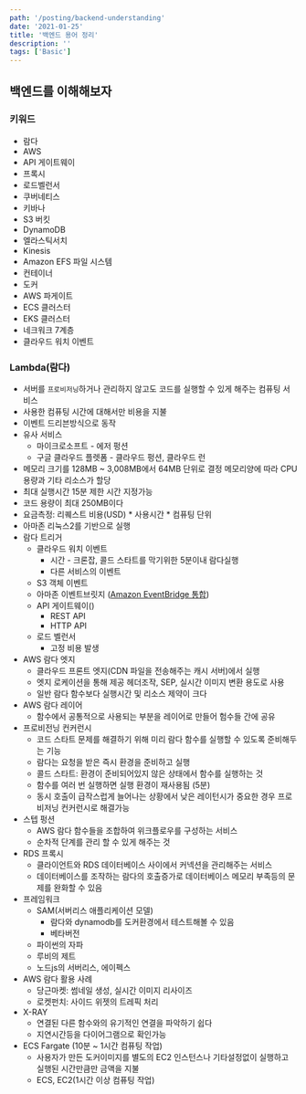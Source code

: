 ```yaml
---
path: '/posting/backend-understanding'
date: '2021-01-25'
title: '백엔드 용어 정리'
description: ''
tags: ['Basic']
---
```


## 백엔드를 이해해보자

### 키워드

- 람다
- AWS
- API 게이트웨이
- 프록시
- 로드벨런서
- 쿠버네티스
- 키바나
- S3 버킷
- DynamoDB
- 엘라스틱서치
- Kinesis
- Amazon EFS 파일 시스템
- 컨테이너
- 도커
- AWS 파게이트
- ECS 클러스터
- EKS 클러스터
- 네크워크 7계층
- 클라우드 워치 이벤트



### Lambda(람다)

- 서버를 `프로비저닝`하거나 관리하지 않고도 코드를 실행할 수 있게 해주는 컴퓨팅 서비스
- 사용한 컴퓨팅 시간에 대해서만 비용을 지불
- 이벤트 드리븐방식으로 동작
- 유사 서비스
  - 마이크로소프트 - 에저 펑션
  - 구글 클라우드 플렛폼 - 클라우드 펑션, 클라우드 런
- 메모리 크기를 128MB ~ 3,008MB에서 64MB 단위로 결정 메모리양에 따라 CPU용량과 기타 리소스가 할당
- 최대 실행시간 15분 제한 시간 지정가능
- 코드 용량이 최대 250MB이다
- 요금측정: 리퀘스트 비용(USD) * 사용시간 * 컴퓨팅 단위
- 아마존 리눅스2를 기반으로 실행
- 람다 트리거
  - 클라우드 워치 이벤트
    - 시간 - 크론잡, 콜드 스타트를 막기위한 5분이내 람다실행
    - 다른 서비스의 이벤트
  - S3 객체 이벤트
  - 아마존 이벤트브릿지 ([Amazon EventBridge 통합](https://aws.amazon.com/ko/eventbridge/integrations/))
  - API 게이트웨이()
    - REST API
    - HTTP API
  - 로드 벨런서
    - 고정 비용 발생
- AWS 람다 엣지
  - 클라우드 프론트 엣지(CDN 파일을 전송해주는 캐시 서버)에서 실행
  - 엣지 로케이션을 통해 제공 헤더조작, SEP, 실시간 이미지 변환 용도로 사용
  - 일반 람다 함수보다 실행시간 및 리소스 제약이 크다
- AWS 람다 레이어
  - 함수에서 공통적으로 사용되는 부분을 레이어로 만들어 험수들 간에 공유
- 프로비전닝 컨커런시
  - 코드 스타트 문제를 해결하기 위해 미리 람다 함수를 실행할 수 있도록 준비해두는 기능
  - 람다는 요청을 받은 즉시 환경을 준비하고 실행
  - 콜드 스타트: 환경이 준비되어있지 않은 상태에서 함수를 실행하는 것
  - 함수를 여러 번 실행하면 실행 환경이 재사용됨 (5분)
  - 동시 호출이 급작스럽게 늘어나는 상황에서 낮은 레이턴시가 중요한 경우 프로비저닝 컨커런시로 해결가능
- 스텝 펑션
  - AWS 람다 함수들을 조합하여 위크플로우를 구성하는 서비스
  - 순차적 단계를 관리 할 수 있게 해주는 것
- RDS 프록시
  - 클라이언트와 RDS 데이터베이스 사이에서 커넥션을 관리해주는 서비스
  - 데이터베이스를 조작하는 람다의 호출증가로 데이터베이스 메모리 부족등의 문제를 완화할 수 있음
- 프레임워크
  - SAM(서버리스 애플리케이션 모델)
    - 람다와 dynamodb를 도커환경에서 테스트해볼 수 있음
    - 베타버전
  - 파이썬의 자파
  - 루비의 제트
  - 노드js의 서버리스, 에이펙스
- AWS 람다 활용 사례
  - 당근마켓: 썸네일 생성, 실시간 이미지 리사이즈
  - 로켓펀치: 사이드 위젯의 트레픽 처리
- X-RAY
  - 연결된 다른 함수와의 유기적인 연결을 파악하기 쉽다
  - 지연시간등을 다이어그램으로 확인가능
- ECS Fargate (10분 ~ 1시간 컴퓨팅 작업)
  - 사용자가 만든 도커이미지를 별도의 EC2 인스턴스나 기타설정없이 실행하고 실행된 시간만큼만 금액을 지불
  - ECS, EC2(1시간 이상 컴퓨팅 작업)